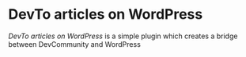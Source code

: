 # DevTo articles on WordPress

*DevTo articles on WordPress* is a simple plugin which creates a bridge between DevCommunity and WordPress
